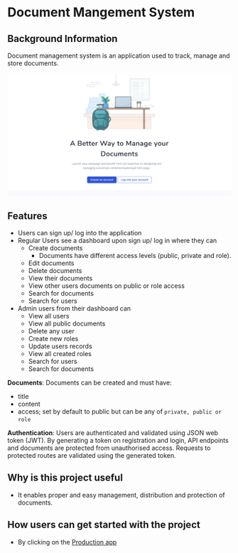 # Document Mangement System
## Background Information
Document management system is an application used to track, manage and store documents.
<div align="center">
    <img src="https://github.com/harlyon/Document-Management/blob/master/FireShot%20Capture%20013%20-%20React%20App%20-%20localhost.png" width="1000px"</img> 
</div>

## Features
* Users can sign up/ log into the application
* Regular Users see a dashboard upon sign up/ log in where they can
  * Create documents
    * Documents have different access levels (public, private and role).
  * Edit documents
  * Delete documents
  * View their documents
  * View other users documents on public or role access
  * Search for documents
  * Search for users
* Admin users from their dashboard can
  * View all users
  * View all public documents
  * Delete any user
  * Create new roles
  * Update users records
  * View all created roles
  * Search for users
  * Search for documents
  
**Documents**:
Documents can be created and must have:
- title
- content
- access; set by default to public but can be any of `private, public or role`


**Authentication**:
Users are authenticated and validated using JSON web token (JWT).
By generating a token on registration and login, API endpoints and documents are protected from unauthorised access.
Requests to protected routes are validated using the generated token.

## Why is this project useful
* It enables proper and easy management, distribution and protection of documents.
## How users can get started with the project
- By clicking on the [Production app]()
